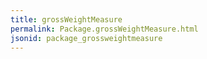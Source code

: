```yaml
---
title: grossWeightMeasure
permalink: Package.grossWeightMeasure.html
jsonid: package_grossweightmeasure
---
```

